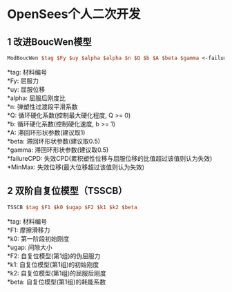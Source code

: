 # OpenSees个人二次开发
## 1 改进BoucWen模型
```tcl
ModBoucWen $tag $Fy $uy $alpha $alpha $n $Q $b $A $beta $gamma <-failureCPD $failureCPD> <-MinMax $MinMax>
```
*tag: 材料编号  
*Fy: 屈服力  
*uy: 屈服位移  
*alpha: 屈服后刚度比  
*n: 弹塑性过渡段平滑系数  
*Q: 循环硬化系数(控制最大硬化程度, Q >= 0)  
*b: 循环硬化系数(控制硬化速度, b >= 1)  
*A: 滞回环形状参数(建议取1)  
*beta: 滞回环形状参数(建议取0.5)  
*gamma: 滞回环形状参数(建议取0.5)  
*failureCPD: 失效CPD(累积塑性位移与屈服位移的比值超过该值则认为失效)  
*MinMax: 失效位移(最大位移超过该值则认为失效)  
## 2 双阶自复位模型（TSSCB）
```tcl
TSSCB $tag $F1 $k0 $ugap $F2 $k1 $k2 $beta
```
*tag: 材料编号  
*F1: 摩擦滑移力  
*k0: 第一阶段初始刚度  
*ugap: 间隙大小  
*F2: 自复位模型(第1组)的伪屈服力  
*k1: 自复位模型(第1组)的初始刚度  
*k2: 自复位模型(第1组)的屈服后刚度  
*beta: 自复位模型(第1组)的耗能系数  
